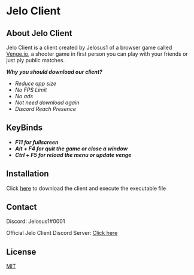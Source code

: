 # Jelo Client

## About Jelo Client

Jelo Client is a client created by Jelosus1 of a browser game called [Venge.io](https://venge.io), a shooter game in first person you can play with your friends or just ply public matches.

***Why you should download our client?***

* *Reduce app size* 
* *No FPS Limit*
* *No ads*
* *Not need download again*
* *Discord Reach Presence*

## KeyBinds
 
 * ***F11 for fullscreen***
 * ***Alt + F4 for quit the game or close a window***
 * ***Ctrl + F5 for reload the menu or update venge***

## Installation

Click [here](https://github.com/Jelosus1/Jelo-Client/releases) to download the client and execute the executable file


## Contact
Discord: Jelosus1#0001

Official Jelo Client Discord Server: [Click here](https://discord.gg/wtGeHW4p95)

## License

[MIT](https://choosealicense.com/licenses/mit/)
